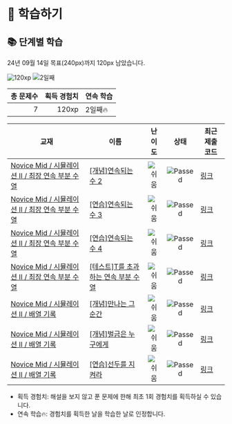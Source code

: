 # 📖 학습하기

## 📚 단계별 학습
24년 09월 14일 목표(240px)까지 120px 남았습니다.

![120xp](https://img.shields.io/badge/EXP-120xp-%235cb85c.svg?for-the-badge)
![2일째](https://img.shields.io/badge/연속학습-2일째-%23E34F26.svg?for-the-badge)

|총 문제수|획득 경험치|연속 학습|
|---:|---:|---|
7|120xp|2일째🔥|

|교재|이름|난이도|상태|최근 제출 코드|
|---|---|:---:|:---:|---|
|[Novice Mid / 시뮬레이션 II / 최장 연속 부분 수열](https://www.codetree.ai/missions?missionId=5)|[[개념]연속되는 수 2](https://www.codetree.ai/missions/5/problems/continuous-number2)|![쉬움][easy]|![Passed][passed]|[링크](https://github.com/Jocastle98/codetree-TILs/blob/main/240914/%EC%97%B0%EC%86%8D%EB%90%98%EB%8A%94%20%EC%88%98%202/continuous-number2.cpp)|
|[Novice Mid / 시뮬레이션 II / 최장 연속 부분 수열](https://www.codetree.ai/missions?missionId=5)|[[연습]연속되는 수 3](https://www.codetree.ai/missions/5/problems/continuous-number3)|![쉬움][easy]|![Passed][passed]|[링크](https://github.com/Jocastle98/codetree-TILs/blob/main/240914/%EC%97%B0%EC%86%8D%EB%90%98%EB%8A%94%20%EC%88%98%203/continuous-number3.cpp)|
|[Novice Mid / 시뮬레이션 II / 최장 연속 부분 수열](https://www.codetree.ai/missions?missionId=5)|[[연습]연속되는 수 4](https://www.codetree.ai/missions/5/problems/continuous-number4)|![쉬움][easy]|![Passed][passed]|[링크](https://github.com/Jocastle98/codetree-TILs/blob/main/240914/%EC%97%B0%EC%86%8D%EB%90%98%EB%8A%94%20%EC%88%98%204/continuous-number4.cpp)|
|[Novice Mid / 시뮬레이션 II / 최장 연속 부분 수열](https://www.codetree.ai/missions?missionId=5)|[[테스트]T를 초과하는 연속 부분 수열](https://www.codetree.ai/missions/5/problems/subsequence-above-t)|![쉬움][easy]|![Passed][passed]|[링크](https://github.com/Jocastle98/codetree-TILs/blob/main/240914/T%EB%A5%BC%20%EC%B4%88%EA%B3%BC%ED%95%98%EB%8A%94%20%EC%97%B0%EC%86%8D%20%EB%B6%80%EB%B6%84%20%EC%88%98%EC%97%B4/subsequence-above-t.cpp)|
|[Novice Mid / 시뮬레이션 II / 배열 기록](https://www.codetree.ai/missions?missionId=5)|[[개념]만나는 그 순간](https://www.codetree.ai/missions/5/problems/the-moment-we-meet)|![쉬움][easy]|![Passed][passed]|[링크](https://github.com/Jocastle98/codetree-TILs/blob/main/240914/%EB%A7%8C%EB%82%98%EB%8A%94%20%EA%B7%B8%20%EC%88%9C%EA%B0%84/the-moment-we-meet.cpp)|
|[Novice Mid / 시뮬레이션 II / 배열 기록](https://www.codetree.ai/missions?missionId=5)|[[개념]벌금은 누구에게](https://www.codetree.ai/missions/5/problems/who-will-pay)|![쉬움][easy]|![Passed][passed]|[링크](https://github.com/Jocastle98/codetree-TILs/blob/main/240914/%EB%B2%8C%EA%B8%88%EC%9D%80%20%EB%88%84%EA%B5%AC%EC%97%90%EA%B2%8C/who-will-pay.cpp)|
|[Novice Mid / 시뮬레이션 II / 배열 기록](https://www.codetree.ai/missions?missionId=5)|[[연습]선두를 지켜라](https://www.codetree.ai/missions/5/problems/keep-the-lead)|![쉬움][easy]|![Passed][passed]|[링크](https://github.com/Jocastle98/codetree-TILs/blob/main/240914/%EC%84%A0%EB%91%90%EB%A5%BC%20%EC%A7%80%EC%BC%9C%EB%9D%BC/keep-the-lead.cpp)|


* 획득 경험치: 해설을 보지 않고 푼 문제에 한해 최초 1회 경험치를 획득하실 수 있습니다.
* 연속 학습🔥: 경험치를 획득한 날을 학습한 날로 인정합니다.










[b5]: https://img.shields.io/badge/Bronze_5-%235D3E31.svg
[b4]: https://img.shields.io/badge/Bronze_4-%235D3E31.svg
[b3]: https://img.shields.io/badge/Bronze_3-%235D3E31.svg
[b2]: https://img.shields.io/badge/Bronze_2-%235D3E31.svg
[b1]: https://img.shields.io/badge/Bronze_1-%235D3E31.svg
[s5]: https://img.shields.io/badge/Silver_5-%23394960.svg
[s4]: https://img.shields.io/badge/Silver_4-%23394960.svg
[s3]: https://img.shields.io/badge/Silver_3-%23394960.svg
[s2]: https://img.shields.io/badge/Silver_2-%23394960.svg
[s1]: https://img.shields.io/badge/Silver_1-%23394960.svg
[g5]: https://img.shields.io/badge/Gold_5-%23FFC433.svg
[g4]: https://img.shields.io/badge/Gold_4-%23FFC433.svg
[g3]: https://img.shields.io/badge/Gold_3-%23FFC433.svg
[g2]: https://img.shields.io/badge/Gold_2-%23FFC433.svg
[g1]: https://img.shields.io/badge/Gold_1-%23FFC433.svg
[p5]: https://img.shields.io/badge/Platinum_5-%2376DDD8.svg
[p4]: https://img.shields.io/badge/Platinum_4-%2376DDD8.svg
[p3]: https://img.shields.io/badge/Platinum_3-%2376DDD8.svg
[p2]: https://img.shields.io/badge/Platinum_2-%2376DDD8.svg
[p1]: https://img.shields.io/badge/Platinum_1-%2376DDD8.svg
[passed]: https://img.shields.io/badge/Passed-%23009D27.svg
[failed]: https://img.shields.io/badge/Failed-%23D24D57.svg
[easy]: https://img.shields.io/badge/쉬움-%235cb85c.svg?for-the-badge
[medium]: https://img.shields.io/badge/보통-%23FFC433.svg?for-the-badge
[hard]: https://img.shields.io/badge/어려움-%23D24D57.svg?for-the-badge